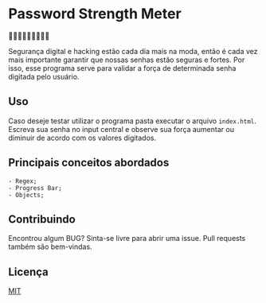 # Password Strength Meter
🔐🔐🔑🏋🏼‍♂️🏋🏼‍♂️

Segurança digital e hacking estão cada dia mais na moda, então é cada vez mais importante garantir que nossas senhas estão seguras e fortes. Por isso, esse programa serve para validar a força de determinada senha digitada pelo usuário.

## Uso

Caso deseje testar utilizar o programa pasta executar o arquivo ```index.html```.
Escreva sua senha no input central e observe sua força aumentar ou diminuir de acordo com os valores digitados.


## Principais conceitos abordados
	- Regex;
	- Progress Bar;
	- Objects;

## Contribuindo
Encontrou algum BUG? Sinta-se livre para abrir uma issue. Pull requests também são bem-vindas.

## Licença
[MIT](https://choosealicense.com/licenses/mit/)
